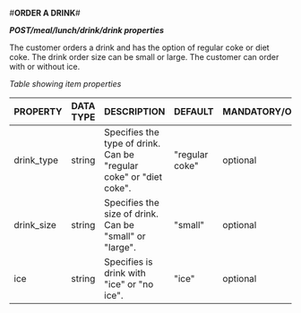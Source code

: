 #**ORDER A DRINK**# 

*__POST/meal/lunch/drink/drink properties__*

The customer orders a drink and has the option of regular coke or diet coke. The drink order size can be small or large. The customer can order with or without ice. 

*Table showing item properties*

| PROPERTY   | DATA TYPE | DESCRIPTION                                                          | DEFAULT        | MANDATORY/OPTIONAL |
|------------|-----------|----------------------------------------------------------------------|----------------|--------------------|
| drink_type | string    | Specifies the type of drink.  Can be "regular coke" or  "diet coke". | "regular coke" | optional           |
| drink_size | string    | Specifies the size of drink. Can be "small" or "large".              | "small"        | optional           |
| ice        | string    | Specifies is drink with "ice"  or "no ice".                          | "ice"          | optional           |
